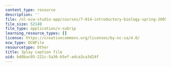```yaml
---
content_type: resource
description: ''
file: /ol-ocw-studio-app/courses/7-014-introductory-biology-spring-2005/bd8bac05221c5a36b5efadca3ca3d24f_1000887.vtt
file_size: 52148
file_type: application/x-subrip
learning_resource_types: []
license: https://creativecommons.org/licenses/by-nc-sa/4.0/
ocw_type: OCWFile
resourcetype: Other
title: 3play caption file
uid: bd8bac05-221c-5a36-b5ef-adca3ca3d24f
---
```

